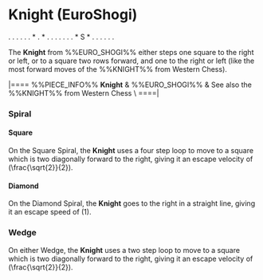 # Knight (EuroShogi)

<div class = "movement">
. . . . .
. * . * .
. . . . .
. * S * .
. . . . .
</div>

The **Knight** from %%EURO_SHOGI%% either steps one square to the
right or left, or to a square two rows forward, and one to the right
or left (like the most forward moves of the %%KNIGHT%% from Western Chess).

|====
%%PIECE_INFO%%
  **Knight**
& %%EURO_SHOGI%%
& See also the %%KNIGHT%% from Western Chess \\
====|

### Spiral

#### Square

On the Square Spiral, the **Knight** uses a four step loop to move to
a square which is two diagonally forward to the right, giving it
an escape velocity of \(\frac{\sqrt{2}}{2}\).

#### Diamond

On the Diamond Spiral, the **Knight** goes to the right in a straight
line, giving it an escape speed of \(1\).


### Wedge

On either Wedge, the **Knight** uses a two step loop to move to a
square which is two diagonally forward to the right, giving it
an escape velocity of \(\frac{\sqrt{2}}{2}\).
